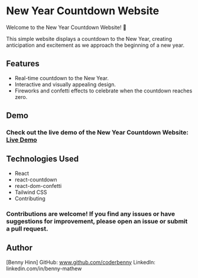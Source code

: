 # New Year Countdown Website

Welcome to the New Year Countdown Website! 🎉

This simple website displays a countdown to the New Year, creating anticipation and excitement as we approach the beginning of a new year.

## Features

- Real-time countdown to the New Year.
- Interactive and visually appealing design.
- Fireworks and confetti effects to celebrate when the countdown reaches zero.


## Demo

### Check out the live demo of the New Year Countdown Website: [Live Demo](https://new-year-countdown-2tds.onrender.com/)

## Technologies Used
- React
- react-countdown
- react-dom-confetti
- Tailwind CSS
- Contributing

### Contributions are welcome! If you find any issues or have suggestions for improvement, please open an issue or submit a pull request.

## Author
[Benny Hinn]
GitHub: www.github.com/coderbenny
LinkedIn: linkedin.com/in/benny-mathew
